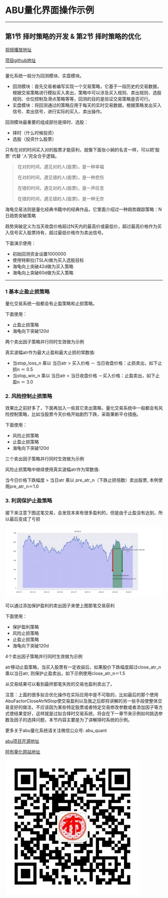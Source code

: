 
# ABU量化界面操作示例 


-----------------

## 第1节 择时策略的开发  & 第2节 择时策略的优化


[视频播放地址](https://v.qq.com/x/page/g0555b9k6ge.html)


[项目github地址](https://github.com/bbfamily/abu)

------------------------------------------

量化系统一般分为回测模块、实盘模块。

* 回测模块：首先交易者编写实现一个交易策略，它基于一段历史的交易数据，根据交易策略进行模拟买入卖出，策略中可以涉及买入规则、卖出规则、选股规则、仓位控制及滑点策略等等，回测的目的是验证交易策略是否可行。
* 实盘模块：将回测通过的策略应用于每天的实时交易数据，根据策略发出买入信号、卖出信号，进行实际的买入、卖出操作。

回测模块最重要的组成部份是择时、选股：

* 择时（什么时候投资）
* 选股（投资什么股票）

只有在对的时间买入对的股票才能获利，就像下面张小娴的名言一样，可以把‘股票’ 代替 ‘人’完全合乎逻辑。

>在对的时间，遇见对的人(股票)，是一种幸福 
>
>在对的时间，遇见错的人(股票)，是一种悲伤 
>
>在错的时间，遇见对的人(股票)，是一声叹息 
>
>在错的时间，遇见错的人(股票)，是一种无奈 

海龟交易法则是量化经典书籍中的经典作品，它里面介绍过一种趋势跟踪策略：N日趋势突破策略

趋势突破定义为当天收盘价格超过N天内的最高价或最低价，超过最高价格作为买入信号买入股票持有，超过最低价格作为卖出信号。

下面演示使用：

* 初始回测资金设置1000000
* 使用特斯拉(TSLA)做为买入选股目标
* 海龟向上突破42d做为买入策略
* 海龟向上突破60d做为买入策略

-----------------

### 1  基本止盈止损策略

量化交易系统一般都会有止盈策略和止损策略。

下面使用：

* 止盈止损策略
* 海龟向下突破120d

两个卖出因子策略并行同时生效做为示例

真实波幅atr作为最大止盈和最大止损的常数值:

* 当stop_loss_n 乘以 当日atr > 买入价格 － 当日收盘价格：止损卖出，如下止损n ＝ 0.5
* 当stop_win_n 乘以 当日atr < 当日收盘价格 －买入价格：止盈卖出，如下止盈n ＝ 3.0




### 2. 风险控制止损策略

效果比之前好多了，下面再加入一些其它卖出策略，量化交易系统中一般都会有风险控制策略，比如当股票今天价格开始剧烈下跌，采取果断平仓措施。

下面使用：

* 风险止损策略
* 止盈止损策略
* 海龟向下突破120d

三个卖出因子策略并行同时生效做为示例

风险止损策略中继续使用真实波幅atr作为常数值: 

当今日价格下跌幅度 > 当日atr 乘以 pre_atr_n（下跌止损倍数）卖出股票, 本例使用pre_atr_n＝1.0

### 3. 利润保护止盈策略

接下来注意下图这笔交易，会发现本来有很多盈利的，但是由于止盈没有达到，所以最后变成了亏损

![](../abupy_lecture/image/1.3.png)

可以通过添加保护盈利的卖出因子来使上图那笔交易获利

下面使用：

* 保护盈利策略
* 风险止损策略
* 止盈止损策略
* 海龟向下突破120d

4个卖出因子策略并行同时生效做为示例

atr移动止盈策略，当买入股票有一定收益后，如果股价下跌幅度超过close_atr_n乘以当日atr, 则保护止盈卖出，如下示例使用close_atr_n＝1.5

从交易结果可以看到最终那笔失败的交易也盈利卖出了。

注意：上面的很多拟合优化操作在实际应用中是不可取的，比如最后的那个使用AbuFactorCloseAtrNStop使交易盈利以及我之后即将讲解的另一些手段使整体交易变好的做法，不应该因为某些特定股票或者特定交易修改参数或者添加因子等方式使结果变好，这样就是过拟合择时交易系统，将会在下一章节来示例如何挑选参数及因子的选择问题，本节内容主要是为了讲解择时系统的示例。


更多关于abu量化系统请关注微信公众号: abu_quant

[abu项目开源地址](https://github.com/bbfamily/abu)   

[阿布量化网站地址](http://abuquant.com)

![](../abupy_lecture/image/qrcode.jpg)

